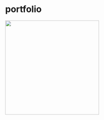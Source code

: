# portfolio

<img src="https://avatars.githubusercontent.com/u/71725797?s=460&u=3dec2887e39685823fd2291c71056e59540b3687&v=4" width="300" height="300"/>
